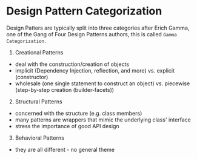 # Design Pattern Categorization

Design Patters are typically split into three categories after Erich Gamma, one of the Gang of Four Design Patterns authors, this is called `Gamma Categorization`.

1. Creational Patterns

- deal with the construction/creation of objects
- implicit (Dependency Injection, reflection, and more) vs. explicit (constructor)
- wholesale (one single statement to construct an object) vs. piecewise (step-by-step creation (builder-facets))

2. Structural Patterns

- concerned with the structure (e.g. class members)
- many patterns are wrappers that mimic the underlying class' interface
- stress the importance of good API design

3. Behavioral Patterns

- they are all different - no general theme
